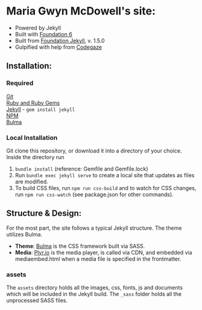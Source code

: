 # Maria Gwyn McDowell's site:
- Powered by Jekyll
- Built with [Foundation 6](http://foundation.zurb.com)
- Built from [Foundation Jekyll](https://github.com/aaronkwhite/foundation-jekyll), v. 1.5.0
- Gulpified with help from [Codegaze](https://codegaze.github.io/2016/01/09/a-jekyll-workflow-with-gulp/)

## Installation:

### Required
[Git](https://git-scm.com)  
[Ruby and Ruby Gems](https://rvm.io/rvm/install)  
[Jekyll](http://jekyllrb.com/) - `gem install jekyll`  
[NPM](https://www.npmjs.com/)  
[Bulma](https://bulma.io/)  

### Local Installation

Git clone this repository, or download it into a directory of your choice. Inside the directory run   
1. `bundle install` (reference: Gemfile and Gemfile.lock)
2. Run `bundle exec jekyll serve` to create a local site that updates as files are modified.
3. To build CSS files, run `npm run css-build` and to watch for CSS changes, run `npm run css-watch` (see package.json for other commands).

## Structure & Design:
For the most part, the site follows a typical Jekyll structure. The theme utilizes Bulma.
- **Theme**: [Bulma](https://bulma.io/) is the CSS framework built via SASS.
- **Media**: [Plyr.io](https://plyr.io/) is the media player, is called via CDN, and embedded via mediaembed.html when a media file is specified in the frontmatter.


### assets
The ```assets``` directory holds all the images, css, fonts, js and documents which will be included in the Jekyll build. The ```_sass``` folder holds all the unprocessed SASS files.
